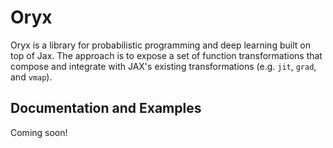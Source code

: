# Oryx

Oryx is a library for probabilistic programming and deep learning built on top
of Jax. The approach is to expose a set of function transformations that
compose and integrate with JAX's existing transformations (e.g. `jit`, `grad`,
and `vmap`).

## Documentation and Examples

Coming soon!
